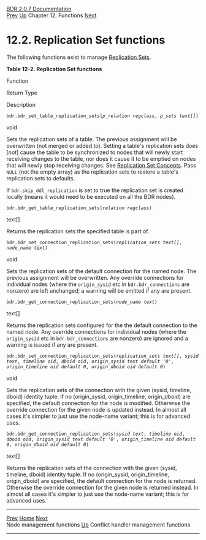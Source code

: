   [BDR 2.0.7 Documentation](README.md)                                                                                                       
  [Prev](functions-node-mgmt.md "Node management functions")   [Up](functions.md)    Chapter 12. Functions    [Next](functions-conflict-handlers.md "Conflict handler management functions")  


# 12.2. Replication Set functions

The following functions exist to manage [Replication
Sets](replication-sets.md).


**Table 12-2. Replication Set functions**

Function

Return Type

Description


`bdr.bdr_set_table_replication_sets(`*`p_relation regclass`*`, `*`p_sets text[]`*`)`

void

Sets the replication sets of a table. The previous assignment will be
overwritten (not merged or added to). Setting a table\'s replication
sets does [*not*] cause the table to be synchronized to nodes
that will newly start receiving changes to the table, nor does it cause
it to be emptied on nodes that will newly stop receiving changes. See
[Replication Set Concepts](replication-sets-concepts.md). Pass
`NULL` (not the empty array) as the replication sets to
restore a table\'s replication sets to defaults.

If `bdr.skip_ddl_replication` is set to true the replication set is created
locally (means it would need to be executed on all the BDR nodes).

`bdr.bdr_get_table_replication_sets(`*`relation regclass`*`)`

text\[\]

Returns the replication sets the specified table is part of.


`bdr.bdr_set_connection_replication_sets(`*`replication_sets text[]`*`, `*`node_name text`*`)`

void

Sets the replication sets of the default connection for the named node.
The previous assignment will be overwritten. Any override connections
for individual nodes (where the `origin_sysid` etc in
`bdr.bdr_connections` are nonzero) are left unchanged; a
warning will be emitted if any are present.


`bdr.bdr_get_connection_replication_sets(`*`node_name text`*`)`

text\[\]

Returns the replication sets configured for the the default connection
to the named node. Any override connections for individual nodes (where
the `origin_sysid` etc in `bdr.bdr_connections` are
nonzero) are ignored and a warning is issued if any are present.


`bdr.bdr_set_connection_replication_sets(`*`replication_sets text[]`*`, `*`sysid text`*`, `*`timeline oid`*`, `*`dboid oid`*`, `*`origin_sysid text default '0'`*`, `*`origin_timeline oid default 0`*`, `*`origin_dboid oid default 0`*`)`

void

Sets the replication sets of the connection with the given (sysid,
timeline, dboid) identity tuple. If no (origin_sysid, origin_timeline,
origin_dboid) are specified, the default connection for the node is
modified. Otherwise the override connection for the given node is
updated instead. In almost all cases it\'s simpler to just use the
node-name variant; this is for advanced uses.


`bdr.bdr_get_connection_replication_sets(`*`sysid text`*`, `*`timeline oid`*`, `*`dboid oid`*`, `*`origin_sysid text default '0'`*`, `*`origin_timeline oid default 0`*`, `*`origin_dboid oid default 0`*`)`

text\[\]

Returns the replication sets of the connection with the given (sysid,
timeline, dboid) identity tuple. If no (origin_sysid, origin_timeline,
origin_dboid) are specified, the default connection for the node is
returned. Otherwise the override connection for the given node is
returned instead. In almost all cases it\'s simpler to just use the
node-name variant; this is for advanced uses.



  ------------------------------------------------- ------------------------------------- ---------------------------------------------------------
  [Prev](functions-node-mgmt.md)     [Home](README.md)     [Next](functions-conflict-handlers.md)  
  Node management functions                          [Up](functions.md)                      Conflict handler management functions
  ------------------------------------------------- ------------------------------------- ---------------------------------------------------------
